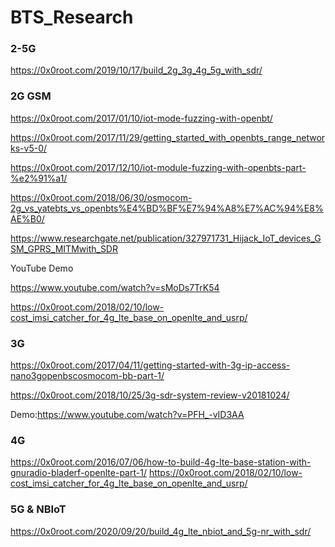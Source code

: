 # BTS_Research 


### 2-5G 
https://0x0root.com/2019/10/17/build_2g_3g_4g_5g_with_sdr/


### 2G GSM
https://0x0root.com/2017/01/10/iot-mode-fuzzing-with-openbt/

https://0x0root.com/2017/11/29/getting_started_with_openbts_range_networks-v5-0/

https://0x0root.com/2017/12/10/iot-module-fuzzing-with-openbts-part-%e2%91%a1/

https://0x0root.com/2018/06/30/osmocom-2g_vs_yatebts_vs_openbts%E4%BD%BF%E7%94%A8%E7%AC%94%E8%AE%B0/

https://www.researchgate.net/publication/327971731_Hijack_IoT_devices_GSM_GPRS_MITMwith_SDR


YouTube Demo 

https://www.youtube.com/watch?v=sMoDs7TrK54


https://0x0root.com/2018/02/10/low-cost_imsi_catcher_for_4g_lte_base_on_openlte_and_usrp/

### 3G 

https://0x0root.com/2017/04/11/getting-started-with-3g-ip-access-nano3gopenbscosmocom-bb-part-1/

https://0x0root.com/2018/10/25/3g-sdr-system-review-v20181024/

Demo:https://www.youtube.com/watch?v=PFH_-vID3AA

### 4G
https://0x0root.com/2016/07/06/how-to-build-4g-lte-base-station-with-gnuradio-bladerf-openlte-part-1/
https://0x0root.com/2018/02/10/low-cost_imsi_catcher_for_4g_lte_base_on_openlte_and_usrp/


### 5G & NBIoT

https://0x0root.com/2020/09/20/build_4g_lte_nbiot_and_5g-nr_with_sdr/

